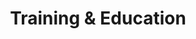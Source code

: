 ---
layout: petal
number: 7
title: Training & Education
tagline: Create a competence of climate literacy across our organisation
nav_order: 9
icon_shortcode: training
colour: C0910A
text_colour: FFFFFF
has_children: false
has_toc: false
---